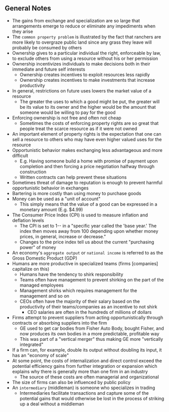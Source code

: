 ## General Notes
- The gains from exchange and specialization are so large that arrangements emerge to reduce or eliminate any impediments when they arise
- The `common property problem` is illustrated by the fact that ranchers are more likely to overgraze public land since any grass they leave will probably be consumed by others
- Ownership gives to a particular individual the right, enforceable by law, to exclude others from using a resource without his or her permission
- Ownership incentivizes individuals to make decisions both in their immediate and future self interests
	- Ownership creates incentives to exploit resources less rapidly
	- Ownership creates incentives to make investments that increase productivity
- In general, restrictions on future uses lowers the market value of a resource
	- The greater the uses to which a good might be put, the greater will be its value to its owner and the higher would be the amount that someone would be willing to pay for the good
- Enforcing ownership is not free and often not cheap
	- Sometimes the costs of enforcing property rights are so great that people treat the scarce resource as if it were not owned
- An important element of property rights is the expectation that one can sell a resource to others who may have even higher valued uses for the resource
- Opportunistic behavior makes exchanging less advantageous and more difficult
	- E.g. Having someone build a home with promise of payment upon completion and then forcing a price negotiation halfway through construction
	- Written contracts can help prevent these situations
- Sometimes threat of damage to reputation is enough to prevent harmful opportunistic behavior in exchanges
- Bartering is more costly than using money to purchase goods
- Money can be used as a "unit of account"
	- This simply means that the value of a good can be expressed in a monetary amount (E.g. $4.99)
- The Consumer Price Index (CPI) is used to measure inflation and deflation levels
	- The CPI is set to 1-- in a "specific year called the 'base year.' The index then moves away from 100 depending upon whether money prices, in general, increase or decrease."
	- Changes to the price index tell us about the current "purchasing power" of money
- An economy's `aggregate output` or `national income` is referred to as the Gross Domestic Product (GDP)
- Humans are more productive in specialized teams (firms [companies] capitalize on this)
	- Humans have the tendency to shirk responsibility
	- Teams often have management to prevent shirking on the part of the managed employees
	- Management shirks which requires management for the management and so on
	- CEOs often have the majority of their salary based on the productivity of their teams/companies as an incentive to not shirk
		- CEO salaries are often in the hundreds of millions of dollars
- Firms attempt to prevent suppliers from acting opportunistically through contracts or absorbing suppliers into the firm
	- GE used to get car bodies from Fisher Auto Body, bought Fisher, and now produces its own bodies in a more predictable, profitable way
	- This was part of a "vertical merger" thus making GE more "vertically integrated"
- If a firm can, for example, double its output without doubling its input, it has an "economy of scale"
- At some point, the costs of internalization and direct control exceed the potential efficiency gains from further integration or expansion which explains why there is generally more than one firm in an industry
	- The source of these costs are often managerial and organizational
- The size of firms can also be influenced by public policy
- An `intermediary` (middleman) is someone who specializes in trading
	- Intermediaries facilitate transactions and capture some of the potential gains that would otherwise be lost in the process of striking up a deal without a middleman
